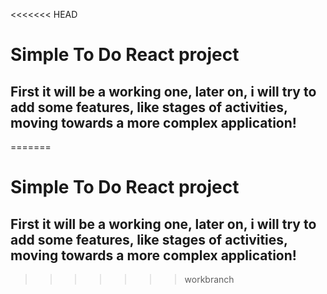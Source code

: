 <<<<<<< HEAD
# Simple To Do React project

## First it will be a working one, later on, i will try to add some features, like stages of activities, moving towards a more complex application!
=======
# Simple To Do React project 

## First it will be a working one, later on, i will try to add some features, like stages of activities, moving towards a more complex application!
>>>>>>> workbranch
